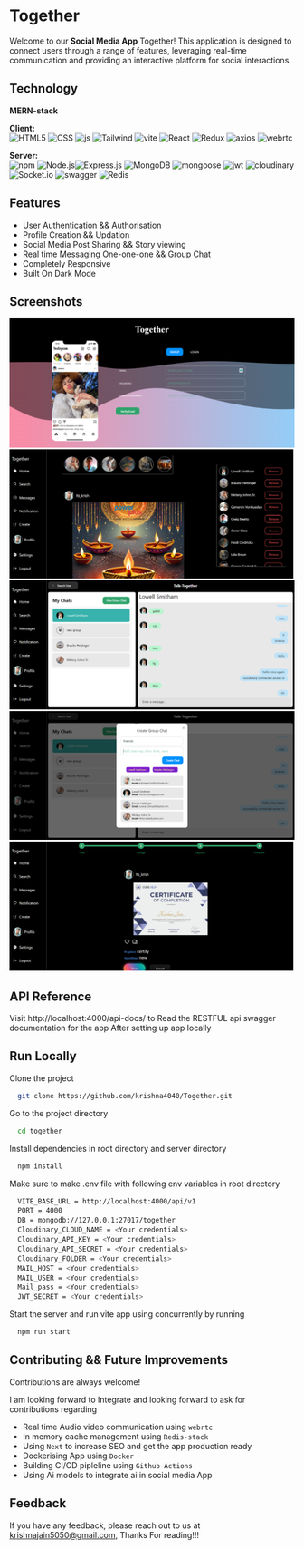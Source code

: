 
# Together

Welcome to our **Social Media App** Together! This application is designed to connect users through a range of features, leveraging real-time communication and providing an interactive platform for social interactions.






## Technology

**MERN-stack**

**Client:**<br/>
![HTML5](https://img.shields.io/badge/HTML5-E34F26?style=for-the-badge&logo=html5&logoColor=white)
![CSS](https://img.shields.io/badge/CSS3-1572B6?style=for-the-badge&logo=css3&logoColor=white)
![js](https://img.shields.io/badge/JavaScript-323330?style=for-the-badge&logo=javascript&logoColor=F7DF1E)
![Tailwind](https://img.shields.io/badge/Tailwind_CSS-38B2AC?style=for-the-badge&logo=tailwind-css&logoColor=white)
![vite](https://img.shields.io/badge/Vite-B73BFE?style=for-the-badge&logo=vite&logoColor=FFD62E)
![React](https://img.shields.io/badge/React-20232A?style=for-the-badge&logo=react&logoColor=61DAFB)
![Redux](https://img.shields.io/badge/Redux-593D88?style=for-the-badge&logo=redux&logoColor=white)
![axios](https://img.shields.io/badge/axios-671ddf?&style=for-the-badge&logo=axios&logoColor=white)
![webrtc](https://img.shields.io/badge/WebRTC-333333.svg?style=for-the-badge&logo=WebRTC&logoColor=white)

**Server:** <br/>
![npm](https://img.shields.io/badge/npm-CB3837?style=for-the-badge&logo=npm&logoColor=white)
![Node.js](https://img.shields.io/badge/Node%20js-339933?style=for-the-badge&logo=nodedotjs&logoColor=white)![Express.js](https://img.shields.io/badge/Express%20js-000000?style=for-the-badge&logo=express&logoColor=white) 
![MongoDB](https://img.shields.io/badge/MongoDB-4EA94B?style=for-the-badge&logo=mongodb&logoColor=white) 
![mongoose](https://img.shields.io/badge/Mongoose-880000.svg?style=for-the-badge&logo=Mongoose&logoColor=white)
![jwt](https://img.shields.io/badge/JWT-000000?style=for-the-badge&logo=JSON%20web%20tokens&logoColor=white)
![cloudinary](https://img.shields.io/badge/Cloudinary-3448C5.svg?style=for-the-badge&logo=Cloudinary&logoColor=white)
![Socket.io](https://img.shields.io/badge/Socket.io-010101?&style=for-the-badge&logo=Socket.io&logoColor=white)
![swagger](https://img.shields.io/badge/Swagger-85EA2D?style=for-the-badge&logo=Swagger&logoColor=white)
![Redis](https://img.shields.io/badge/redis-CC0000.svg?&style=for-the-badge&logo=redis&logoColor=white)


## Features

- User Authentication && Authorisation
- Profile Creation && Updation
- Social Media Post Sharing && Story viewing
- Real time Messaging One-one-one && Group Chat
- Completely Responsive
- Built On Dark Mode



## Screenshots

![App Screenshot](./public/authentication.png)
![App Screenshot](./public/home.png)
![App Screenshot](./public/chat.png)
![App Screenshot](./public/groupChat.png)
![App Screenshot](./public/post%20creation.png)


## API Reference
Visit http://localhost:4000/api-docs/ to Read the RESTFUL api swagger documentation for the app After setting up app locally
## Run Locally

Clone the project

```bash
  git clone https://github.com/krishna4040/Together.git
```

Go to the project directory

```bash
  cd together 
```

Install dependencies in root directory and server directory

```bash
  npm install
```

Make sure to make .env file with following env variables in root directory

```bash
  VITE_BASE_URL = http://localhost:4000/api/v1
  PORT = 4000
  DB = mongodb://127.0.0.1:27017/together
  Cloudinary_CLOUD_NAME = <Your credentials>
  Cloudinary_API_KEY = <Your credentials>
  Cloudinary_API_SECRET = <Your credentials>
  Cloudinary_FOLDER = <Your credentials>
  MAIL_HOST = <Your credentials>
  MAIL_USER = <Your credentials>
  Mail_pass = <Your credentials>
  JWT_SECRET = <Your credentials>
```


Start the server and run vite app using concurrently by running

```bash
  npm run start
```


## Contributing && Future Improvements

Contributions are always welcome!

I am looking forward to Integrate and looking forward to ask for contributions regarding 

- Real time Audio video communication using `webrtc`
- In memory cache management using `Redis-stack`
- Using `Next` to increase SEO and get the app production ready
- Dockerising App using `Docker`
- Building CI/CD pipleline using `Github Actions`
- Using Ai models to integrate ai in social media App


## Feedback

If you have any feedback, please reach out to us at krishnajain5050@gmail.com, Thanks For reading!!!

